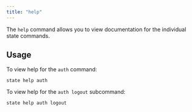 ```yaml
---
title: "help"
---
```


The `help` command allows you to view documentation for the individual state commands.

## Usage

To view help for the `auth` command:

```text
state help auth
```

To view help for the `auth logout` subcommand:

```text
state help auth logout
```
